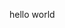hello world

<!---
ghelio/ghelio is a ✨ special ✨ repository because its `README.md` (this file) appears on your GitHub profile.
You can click the Preview link to take a look at your changes.
--->
